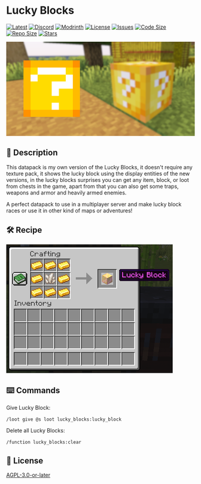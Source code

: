 # Lucky Blocks

[![Latest](https://img.shields.io/github/v/release/lullaby6/lucky-blocks-data-pack?color=blueviolet&logo=github)](https://github.com/lullaby6/lucky-blocks-data-pack/releases) 
[![Discord](https://img.shields.io/discord/1327308441324097681?label=discord&color=blue&logo=discord)](https://discord.gg/5UdcDa5xNC) 
[![Modrinth](https://img.shields.io/modrinth/dt/lucky-blocks?label=modrinth&logo=modrinth)](https://modrinth.com/datapack/lucky-blocks) 
[![License](https://img.shields.io/github/license/lullaby6/lucky-blocks-data-pack)](https://github.com/lullaby6/lucky-blocks-data-pack/blob/main/LICENSE)
[![Issues](https://img.shields.io/github/issues/lullaby6/lucky-blocks-data-pack?color=orange&logo=github)](https://github.com/lullaby6/lucky-blocks-data-pack/issues)
[![Code Size](https://img.shields.io/github/languages/code-size/lullaby6/lucky-blocks-data-pack?color=purple&logoColor=white)](https://github.com/lullaby6/lucky-blocks-data-pack)
[![Repo Size](https://img.shields.io/github/repo-size/lullaby6/lucky-blocks-data-pack?logo=dropbox&color=red)](https://github.com/lullaby6/lucky-blocks-data-pack)
[![Stars](https://img.shields.io/github/stars/lullaby6/lucky-blocks-data-pack?logo=github&color=yellow)](https://github.com/lullaby6/lucky-blocks-data-pack/stargazers)

![bg](https://raw.githubusercontent.com/lullaby6/lucky-blocks-data-pack/refs/heads/main/images/bg-5.png)

## 📖 Description

This datapack is my own version of the Lucky Blocks, it doesn't require any texture pack, it shows the lucky block using the display entities of the new versions, in the lucky blocks surprises you can get any item, block, or loot from chests in the game, apart from that you can also get some traps, weapons and armor and heavily armed enemies.

A perfect datapack to use in a multiplayer server and make lucky block races or use it in other kind of maps or adventures!

## 🛠️ Recipe

![recipe](https://raw.githubusercontent.com/lullaby6/lucky-blocks-data-pack/refs/heads/main/images/recipe.png)

## ⌨️ Commands

Give Lucky Block:

```mcfunciton
/loot give @s loot lucky_blocks:lucky_block
```

Delete all Lucky Blocks:

```mcfunciton
/function lucky_blocks:clear
```

## 🪪 License

[AGPL-3.0-or-later](https://github.com/lullaby6/lucky-blocks-data-pack/blob/main/LICENSE)